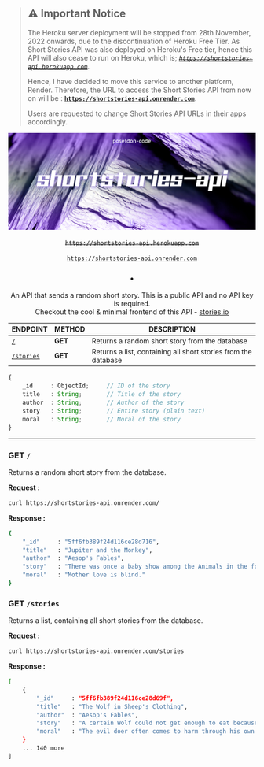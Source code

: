 > ## ⚠️ Important Notice
>
> The Heroku server deployment will be stopped from 28th November, 2022 onwards, due to the discontinuation of Heroku Free Tier. As Short Stories API was also deployed on Heroku's Free tier, hence this API will also cease to run on Heroku, which is; [_~~`https://shortstories-api.herokuapp.com`~~_](https://shortstories-api.herokuapp.com).
>
> Hence, I have decided to move this service to another platform, Render. Therefore, the URL to access the Short Stories API from now on will be : [**`https://shortstories-api.onrender.com`**](https://shortstories-api.onrender.com).
>
> Users are requested to change Short Stories API URLs in their apps accordingly.

<div align="center">

![shortstories-api](./ss-api.jpg)

[~~`https://shortstories-api.herokuapp.com`~~](https://shortstories-api.herokuapp.com)

[`https://shortstories-api.onrender.com`](https://shortstories-api.onrender.com)

### &bull;

An API that sends a random short story. This is a public API and no API key is required. \
Checkout the cool & minimal frontend of this API - [stories.io](https://storiesio.netlify.app)

| ENDPOINT                   | METHOD  | DESCRIPTION                                                    |
| -------------------------- | ------- | -------------------------------------------------------------- |
| [`/`](#get-)               | **GET** | Returns a random short story from the database                 |
| [`/stories`](#get-stories) | **GET** | Returns a list, containing all short stories from the database |

</div>

<!-- prettier-ignore -->
```ts
{
    _id     : ObjectId;     // ID of the story
    title   : String;       // Title of the story
    author  : String;       // Author of the story
    story   : String;       // Entire story (plain text)
    moral   : String;       // Moral of the story
}
```

---

### GET `/`

Returns a random short story from the database.

**Request :**

```bash
curl https://shortstories-api.onrender.com/
```

**Response :**

```bash
{
    "_id"     : "5ff6fb389f24d116ce28d716",
    "title"   : "Jupiter and the Monkey",
    "author"  : "Aesop's Fables",
    "story"   : "There was once a baby show among the Animals in the forest. Jupiter provided the prize. Of course all the proud mammas from far and near brought their babies. But none got there earlier than Mother Monkey. Proudly she presented her baby among the other contestants. As you can imagine, there was quite a laugh when the Animals saw the ugly flat-nosed, hairless, pop-eyed little creature. \"Laugh if you will,\" said the Mother Monkey. \"Though Jupiter may not give him the prize, I know that he is the prettiest, the sweetest, the dearest darling in the world.\"",
    "moral"   : "Mother love is blind."
}
```

### GET `/stories`

Returns a list, containing all short stories from the database.

**Request :**

```bash
curl https://shortstories-api.onrender.com/stories
```

**Response :**

```bash
[
    {
        "_id"     : "5ff6fb389f24d116ce28d69f",
        "title"   : "The Wolf in Sheep's Clothing",
        "author"  : "Aesop's Fables",
        "story"   : "A certain Wolf could not get enough to eat because of the watchfulness of the Shepherds. But one night he found a sheep skin that had been cast aside and forgotten. The next day, dressed in the skin, the Wolf strolled into the pasture with the Sheep. Soon a little Lamb was following him about and was quickly led away to slaughter. That evening the Wolf entered the fold with the flock. But it happened that the Shepherd took a fancy for mutton broth that very evening, and, picking up a knife, went to the fold. There the first he laid hands on and killed was the Wolf.",
        "moral"   : "The evil doer often comes to harm through his own deceit."
    }
    ... 140 more
]
```
